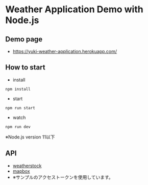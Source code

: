 # Weather Application Demo with Node.js

## Demo page

- https://yuki-weather-application.herokuapp.com/

## How to start

- install

```npm install```

- start

```npm run start```

- watch

```npm run dev```

※Node.js version 11以下

## API
- [weatherstock](https://weatherstack.com/)
- [mapbox](https://www.mapbox.com/)
- ※サンプルのアクセストークンを使用しています。